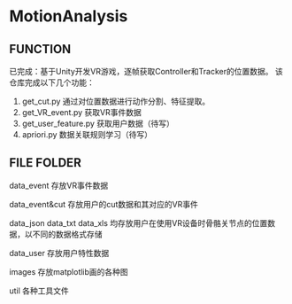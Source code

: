 # MotionAnalysis

FUNCTION
---
已完成：基于Unity开发VR游戏，逐帧获取Controller和Tracker的位置数据。
该仓库完成以下几个功能：
1. get_cut.py 通过对位置数据进行动作分割、特征提取。
2. get_VR_event.py 获取VR事件数据
3. get_user_feature.py 获取用户数据（待写）
4. apriori.py 数据关联规则学习（待写）


FILE FOLDER
---
data_event
存放VR事件数据

data_event&cut
存放用户的cut数据和其对应的VR事件

data_json data_txt data_xls
均存放用户在使用VR设备时骨骼关节点的位置数据，以不同的数据格式存储

data_user
存放用户特性数据

images
存放matplotlib画的各种图

util
各种工具文件
